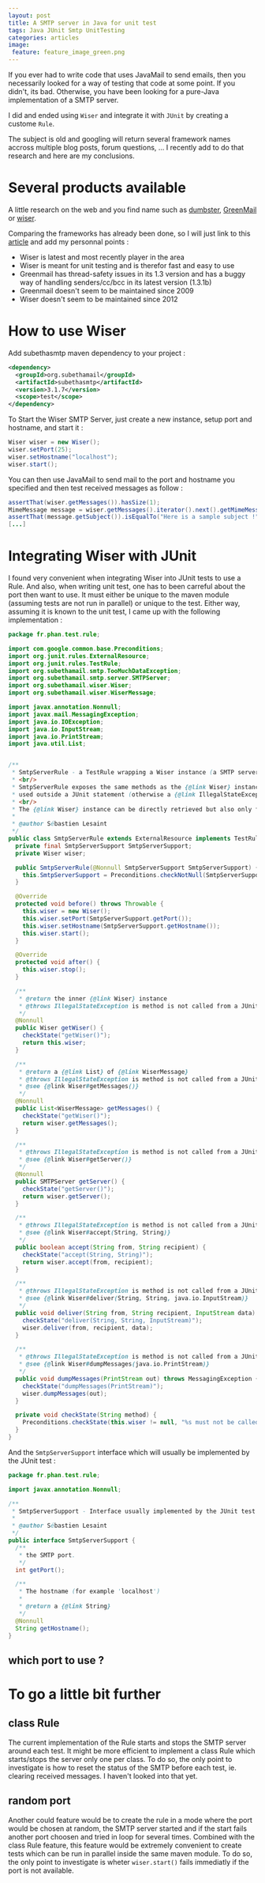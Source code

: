 ```yaml
---
layout: post
title: A SMTP server in Java for unit test
tags: Java JUnit Smtp UnitTesting
categories: articles
image:
 feature: feature_image_green.png
---
```


If you ever had to write code that uses JavaMail to send emails, then you necessarily looked for a way of testing that code at some point.
If you didn't, its bad. Otherwise, you have been looking for a pure-Java implementation of a SMTP server.

I did and ended using `Wiser` and integrate it with `JUnit` by creating a custome `Rule`.


The subject is old and googling will return several framework names accross multiple blog posts, forum questions, ... I recently add to do that research and here are my conclusions.

# Several products available

A little research on the web and you find name such as [dumbster](http://quintanasoft.com/dumbster/), [GreenMail](http://www.icegreen.com/greenmail/) or [wiser](http://code.google.com/p/subethasmtp/wiki/Wiser).

Comparing the frameworks has already been done, so I will just link to this [article](http://eokyere.blogspot.fr/2006/10/get-wiser-with-subethasmtp.html) and add my personnal points :
* Wiser is latest and most recently player in the area
* Wiser is meant for unit testing and is therefor fast and easy to use
* Greenmail has thread-safety issues in its 1.3 version and has a buggy way of handling senders/cc/bcc in its latest version (1.3.1b)
* Greenmail doesn't seem to be maintained since 2009
* Wiser doesn't seem to be maintained since 2012

# How to use Wiser

Add subethasmtp maven dependency to your project :

```xml
<dependency>
  <groupId>org.subethamail</groupId>
  <artifactId>subethasmtp</artifactId>
  <version>3.1.7</version>
  <scope>test</scope>
</dependency>
```

To Start the Wiser SMTP Server, just create a new instance, setup port and hostname, and start it :

```java
Wiser wiser = new Wiser();
wiser.setPort(25);
wiser.setHostname("localhost");
wiser.start();
```

You can then use JavaMail to send mail to the port and hostname you specified and then test received messages as follow :

```java
assertThat(wiser.getMessages()).hasSize(1);
MimeMessage message = wiser.getMessages().iterator().next().getMimeMessage();
assertThat(message.getSubject()).isEqualTo("Here is a sample subject !");
[...]
```

# Integrating Wiser with JUnit

I found very convenient when integrating Wiser into JUnit tests to use a Rule.
And also, when writing unit test, one has to been carreful about the port then want to use. It must either be unique to the maven module (assuming tests are not run in parallel) or unique to the test.
Either way, assuming it is known to the unit test, I came up with the following implementation :

```java
package fr.phan.test.rule;

import com.google.common.base.Preconditions;
import org.junit.rules.ExternalResource;
import org.junit.rules.TestRule;
import org.subethamail.smtp.TooMuchDataException;
import org.subethamail.smtp.server.SMTPServer;
import org.subethamail.wiser.Wiser;
import org.subethamail.wiser.WiserMessage;

import javax.annotation.Nonnull;
import javax.mail.MessagingException;
import java.io.IOException;
import java.io.InputStream;
import java.io.PrintStream;
import java.util.List;


/**
 * SmtpServerRule - a TestRule wrapping a Wiser instance (a SMTP server in Java) started and stoped right before and after each test.
 * <br/>
 * SmtpServerRule exposes the same methods as the {@link Wiser} instance by delegating the implementation to the instance. These methods, however, can not be
 * used outside a JUnit statement (otherwise a {@link IllegalStateException} is raised).
 * <br/>
 * The {@link Wiser} instance can be directly retrieved but also only from inside a JUnit statement.
 *
 * @author Sébastien Lesaint
 */
public class SmtpServerRule extends ExternalResource implements TestRule {
  private final SmtpServerSupport SmtpServerSupport;
  private Wiser wiser;

  public SmtpServerRule(@Nonnull SmtpServerSupport SmtpServerSupport) {
    this.SmtpServerSupport = Preconditions.checkNotNull(SmtpServerSupport);
  }

  @Override
  protected void before() throws Throwable {
    this.wiser = new Wiser();
    this.wiser.setPort(SmtpServerSupport.getPort());
    this.wiser.setHostname(SmtpServerSupport.getHostname());
    this.wiser.start();
  }

  @Override
  protected void after() {
    this.wiser.stop();
  }

  /**
   * @return the inner {@link Wiser} instance
   * @throws IllegalStateException is method is not called from a JUnit statement
   */
  @Nonnull
  public Wiser getWiser() {
    checkState("getWiser()");
    return this.wiser;
  }

  /**
   * @return a {@link List} of {@link WiserMessage}
   * @throws IllegalStateException is method is not called from a JUnit statement
   * @see {@link Wiser#getMessages()}
   */
  @Nonnull
  public List<WiserMessage> getMessages() {
    checkState("getWiser()");
    return wiser.getMessages();
  }

  /**
   * @throws IllegalStateException is method is not called from a JUnit statement
   * @see {@link Wiser#getServer()}
   */
  @Nonnull
  public SMTPServer getServer() {
    checkState("getServer()");
    return wiser.getServer();
  }

  /**
   * @throws IllegalStateException is method is not called from a JUnit statement
   * @see {@link Wiser#accept(String, String)}
   */
  public boolean accept(String from, String recipient) {
    checkState("accept(String, String)");
    return wiser.accept(from, recipient);
  }

  /**
   * @throws IllegalStateException is method is not called from a JUnit statement
   * @see {@link Wiser#deliver(String, String, java.io.InputStream)}
   */
  public void deliver(String from, String recipient, InputStream data) throws TooMuchDataException, IOException {
    checkState("deliver(String, String, InputStream)");
    wiser.deliver(from, recipient, data);
  }

  /**
   * @throws IllegalStateException is method is not called from a JUnit statement
   * @see {@link Wiser#dumpMessages(java.io.PrintStream)}
   */
  public void dumpMessages(PrintStream out) throws MessagingException {
    checkState("dumpMessages(PrintStream)");
    wiser.dumpMessages(out);
  }

  private void checkState(String method) {
    Preconditions.checkState(this.wiser != null, "%s must not be called outside of a JUnit statement", method);
  }
}
```

And the `SmtpServerSupport` interface which will usually be implemented by the JUnit test :

```java
package fr.phan.test.rule;

import javax.annotation.Nonnull;

/**
 * SmtpServerSupport - Interface usually implemented by the JUnit test class.
 *
 * @author Sébastien Lesaint
 */
public interface SmtpServerSupport {
  /**
   * the SMTP port.
   */
  int getPort();

  /**
   * The hostname (for example 'localhost')
   *
   * @return a {@link String}
   */
  @Nonnull
  String getHostname();
}
```

## which port to use ?



# To go a little bit further

## class Rule
The current implementation of the Rule starts and stops the SMTP server around each test. It might be more efficient to implement a class Rule which starts/stops the server only one per class.
To do so, the only point to investigate is how to reset the status of the SMTP before each test, ie. clearing received messages. I haven't looked into that yet.

## random port
Another could feature would be to create the rule in a mode where the port would be chosen at random, the SMTP server started and if the start fails another port choosen and tried in loop for several times.
Combined with the class Rule feature, this feature would be extremely convenient to create tests which can be run in parallel inside the same maven module.
To do so, the only point to investigate is wheter `wiser.start()` fails immediatly if the port is not available.



